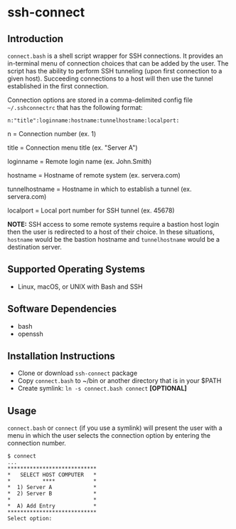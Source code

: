 # ssh-connect

## Introduction

`connect.bash` is a shell script wrapper for SSH connections. It provides an in-terminal menu of connection choices that can be added by the user.  The script has the ability to perform SSH tunneling (upon first connection to a given host).  Succeeding connections to a host will then use the tunnel established in the first connection.

Connection options are stored in a comma-delimited config file `~/.sshconnectrc` that has the following format:

```
n:"title":loginname:hostname:tunnelhostname:localport:
```
n = Connection number (ex. 1)

title = Connection menu title (ex. "Server A")

loginname = Remote login name (ex. John.Smith)

hostname = Hostname of remote system (ex. servera.com)

tunnelhostname = Hostname in which to establish a tunnel (ex. servera.com)

localport = Local port number for SSH tunnel (ex. 45678)

__NOTE:__ SSH access to some remote systems require a bastion host login then the user is redirected to a host of their choice.  In these situations, `hostname` would be the bastion hostname and `tunnelhostname` would be a destination server.

## Supported Operating Systems

* Linux, macOS, or UNIX with Bash and SSH

## Software Dependencies

* bash 
* openssh

## Installation Instructions

* Clone or download `ssh-connect` package
* Copy `connect.bash` to ~/bin or another directory that is in your $PATH
* Create symlink: `ln -s connect.bash connect` __[OPTIONAL]__

## Usage

`connect.bash` or `connect` (if you use a symlink) will present the user with a menu in which the user selects the connection option by entering the connection number.

```
$ connect
...
****************************
*   SELECT HOST COMPUTER   *
*          ****            *
*  1) Server A             *
*  2) Server B             *
*                          *
*  A) Add Entry            *
****************************
Select option:
```
